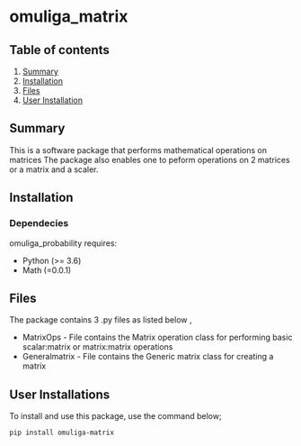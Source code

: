 # omuliga_matrix
 
## **Table of contents**
1. [Summary](#header-name)
2. [Installation](#header-name)
2. [Files](#header-name)
3. [User Installation](#header-name)

## **Summary**
This is a software package that performs mathematical operations on matrices
The package also enables one to peform operations on 2 matrices or a matrix and a scaler.

## **Installation**

### **Dependecies**

omuliga_probability requires:
* Python (>= 3.6)
* Math (=0.0.1)

## **Files**
The package contains 3 .py files as listed below , 
* MatrixOps      - File contains the Matrix operation class for performing basic scalar:matrix or matrix:matrix operations
* Generalmatrix  - File contains the Generic matrix class for creating a matrix


## **User Installations**
To install and use this package, use the command below;
 ```
 pip install omuliga-matrix
 ```




